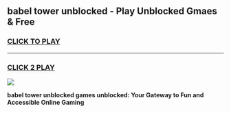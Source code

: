 
## babel tower unblocked - Play Unblocked Gmaes & Free
<h3>
<a href="https://news.freeplayer.one?title=babel_tower_unblocked&ref=16F">CLICK TO PLAY</a></h3>
<hr>

<h3>
<a href="https://news.freeplayer.one?title=babel_tower_unblocked&ref=16F">CLICK 2 PLAY</a>
  
</h3>

<a href="https://news.freeplayer.one?title=babel_tower_unblocked&ref=16F/"><img src="https://clearcache.store/games.png"></a>


**babel tower unblocked games unblocked: Your Gateway to Fun and Accessible Online Gaming**
